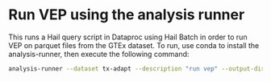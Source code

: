 # Run VEP using the analysis runner

This runs a Hail query script in Dataproc using Hail Batch in order to run VEP on parquet files from the GTEx dataset. To run, use conda to install the analysis-runner, then execute the following command:

```sh
analysis-runner --dataset tx-adapt --description "run vep" --output-dir "v8/vep/v0" --access-level standard main.py --script run_vep.py --input-path 'gs://cpg-gtex-main/v8/whole_blood'
```
